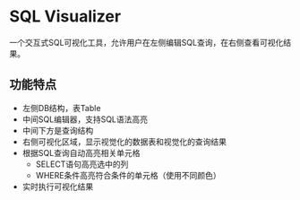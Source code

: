 # SQL Visualizer

一个交互式SQL可视化工具，允许用户在左侧编辑SQL查询，在右侧查看可视化结果。

## 功能特点
- 左侧DB结构，表Table
- 中间SQL编辑器，支持SQL语法高亮
- 中间下方是查询结构
- 右侧可视化区域，显示视觉化的数据表和视觉化的查询结果
- 根据SQL查询自动高亮相关单元格
  - SELECT语句高亮选中的列
  - WHERE条件高亮符合条件的单元格（使用不同颜色）
- 实时执行可视化结果

